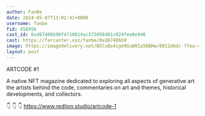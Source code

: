 ```yaml
---
author: FanBe
date: 2024-05-07T13:02:41+0000
username: fanbe
fid: 458956
cast_id: 0xd67406b90f4710814ac372058401c024fee0e946
cast: https://farcaster.xyz/fanbe/0xd67406b9
image: https://imagedelivery.net/BXluQx4ige9GuW0Ia56BHw/601146dc-7fea-4043-f4e4-a63b4ef4e100/original
layout: post
---
```


ARTCODE #1

A native NFT magazine dedicated to exploring all aspects of generative art the artists behind the code, commentaries on art and themes, historical developments, and collectors.

👇 👇 👇
https://www.redlion.studio/artcode-1

<img src='https://imagedelivery.net/BXluQx4ige9GuW0Ia56BHw/601146dc-7fea-4043-f4e4-a63b4ef4e100/original' alt='' referrerpolicy='no-referrer'/>
<img src='https://imagedelivery.net/BXluQx4ige9GuW0Ia56BHw/1511d791-1ec0-40ae-3560-bcf6d369a700/original' alt='' referrerpolicy='no-referrer'/>
